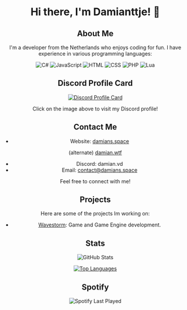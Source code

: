 <div align="center">

# Hi there, I'm Damianttje! 👋

## About Me
I'm a developer from the Netherlands who enjoys coding for fun. I have experience in various programming languages:

  <img src="https://img.icons8.com/color/48/000000/c-sharp-logo.png" alt="C#" title="C#" />
  <img src="https://img.icons8.com/color/48/000000/javascript.png" alt="JavaScript" title="JavaScript" />
  <img src="https://img.icons8.com/color/48/000000/html-5.png" alt="HTML" title="HTML" />
  <img src="https://img.icons8.com/color/48/000000/css3.png" alt="CSS" title="CSS" />
  <img src="https://img.icons8.com/officel/48/000000/php-logo.png" alt="PHP" title="PHP" />
  <img src="https://img.icons8.com/color/lua-language" alt="Lua" title="Lua" />

## Discord Profile Card
[![Discord Profile Card](https://lanyard.cnrad.dev/api/501513498237337620?borderRadius=10px&animated=true&bg=323232&idleMessage=Hey+Hey+Im+not+doing+anything+at+the+moment)](https://discord.com/users/501513498237337620)

Click on the image above to visit my Discord profile!

## Contact Me
- Website: [damians.space](https://damians.space/)

(alternate) [damian.wtf](https://damian.wtf/)
- Discord: damian.vd
- Email: contact@damians.space

Feel free to connect with me!

## Projects
Here are some of the projects Im working on:
- [Wavestorm](https://github.com/WavestormSoftware): Game and Game Engine development.

## Stats
![GitHub Stats](https://github-readme-stats.vercel.app/api?username=Damianttje&show_icons=true&theme=radical)

[![Top Languages](https://github-readme-stats.vercel.app/api/top-langs/?username=Damianttje&layout=compact&theme=radical)](https://github.com/yourusername)

## Spotify
![Spotify Last Played](https://spotify-recently-played-readme.vercel.app/api?user=21h5lfb3fjeivnfjmyrbymmui)

</div>
